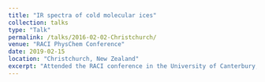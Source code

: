 ```yaml
---
title: "IR spectra of cold molecular ices"
collection: talks
type: "Talk"
permalink: /talks/2016-02-02-Christchurch/ 
venue: "RACI PhysChem Conference"
date: 2019-02-15
location: "Christchurch, New Zealand"
excerpt: "Attended the RACI conference in the University of Canterbury, Christchurch, New Zealand."
---
```


